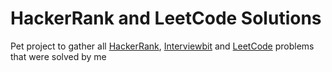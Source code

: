 # HackerRank and LeetCode Solutions

Pet project to gather all [HackerRank](https://www.hackerrank.com/), [Interviewbit](https://www.interviewbit.com/) and [LeetCode](https://leetcode.com/) problems that were solved by me
